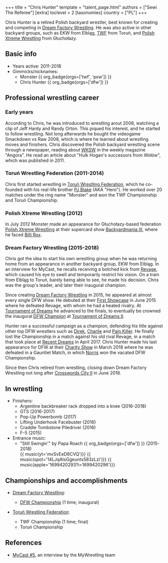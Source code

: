 +++
title = "Chris Hunter"
template = "talent_page.html"
authors = ["Sewi The Referee"]
[extra]
toclevel = 2
[taxonomies]
country = ["PL"]
+++

Chris Hunter is a retired Polish backyard wrestler, best known for creating and competing in [Dream Factory Wrestling](@/o/dfw.md). He was also active in other backyard groups, such as EKW from Elbląg, [TWF](@/o/twf.md) from Toruń, and [Polish Xtreme Wrestling](@/o/pxw.md) from Głuchołazy.

## Basic info

* Years active: 2011-2018
* Gimmicks/nicknames:
  - Monster {{ org_badge(orgs=['twf', 'pxw']) }}
  - Chris Hunter {{ org_badge(orgs=['dfw']) }}

## Professional wrestling career

### Early years

According to Chris, he was introduced to wrestling arout 2008, watching a clip of Jeff Hardy and Randy Orton. This piqued his interest, and he started to follow wrestling. Not long afterwards he bought the videogame Smackdown vs Raw 2008, which is where he learned about wrestling moves and finishers. Chris discovered the Polish backyard wrestling scene through a newspaper, reading about [WKSW](@/o/wksw.md) in the weekly magazine "Angora". He read an article about "Hulk Hogan's successors from Wołów", which was published in 2011.

### Toruń Wrestling Federation (2011-2014)

Chris first started wrestling in [Toruń Wrestling Federation](@/o/twf.md), which he co-founded with his real-life brother [PJ Blake](@/w/pj-blake.md) (AKA "Hero"). He worked over 20 matches under the ring name "Monster" and won the TWF Championship and Toruń Championship.

### Polish Xtreme Wrestling (2012)

In July 2012 Monster made an appearance for Głuchołazy-based federation [Polish Xtreme Wrestling](@/o/pxw.md) at their supercard show [Backyardmania III](@/e/pxw/2012-07-24-pxw-backyardmania-3.md), where he faced [Billi Rox](@/w/corin-mear.md).

### Dream Factory Wrestling (2015-2018)

Chris got the idea to start his own wrestling group when he was returning home from an appearance in another backyard group, EKW from Elbląg. In an interview for MyCast, he recalls receiving a botched kick from [Revage](@/w/rafael-kid.md), which caused his eye to swell and temporarily restrict his vision. On a train from Elbląg to Toruń, barely being able to see, he made his decision. Chris was the group's leader, and later their inaugural champion.

Since creating [Dream Factory Wrestling](@/o/dfw.md) in 2015, he appeared at almost every single DFW show. He debuted at their [First Showcase](@/e/dfw/2015-06-20-dfw-showcase.md) in June 2015 where he defeated Revage, with whom he had a heated rivalry. At [Tournament of Dreams](@/e/dfw/2016-06-11-dfw-tournament-of-dreams-1.md) he advanced to the finals, to eventually be crowned the inaugural [DFW Champion](@/c/dfw-championship.md) at [Tournament of Dreams II](@/e/dfw/2016-08-20-dfw-tournament-of-dreams-2.md).

Hunter ran a successful campaign as a champion, defending his title against other top DFW wrestlers such as [Direk](@/w/direk.md), [Charlie](@/w/madman-charlie.md) and [Pain Killer](@/w/pain-killer.md). He finally lost the Championship in a match against his old rival Revage, in a match that took place at [Recent Dreams](@/e/dfw/2017-04-23-dfw-recent-dreams.md) in April 2017. Chris Hunter made his last appearance for DFW at their [Charity Show](@/e/dfw/2018-03-08-dfw-charity-gauntlet-match.md) in March 2018 where he was defeated in a Gauntlet Match, in which [Norris](@/w/isnorr.md) won the vacated DFW Championship.

Since then Chris retired from wrestling, closing down Dream Factory Wrestling not long after [Crosswords City II](@/e/dfw/2018-06-09-dfw-crosswords-city-2.md) in June 2018.

## In wrestling

* Finishers:
  - Argentine backbreaker rack dropped into a knee (2016-2018)
  - GTS (2016-2017)
  - Pop-Up Powerbomb (2017)
  - Lifting Underhook Facebuster (2016)
  - Craddle Tombstone Piledriver (2016)
  - F-5 (2015)
* Entrance music:
  - "Still Swingin'" by Papa Roach
    {{ org_badge(orgs=['dfw']) }} (2015-2018) <br>
    {{ music(yt='mvSvEeD8CVQ')}}
    {{ music(spot='14LJqAIsGgeuntx583zLzi')}}
    {{ music(apple='1699420293?i=1699420296')}}

## Championships and accomplishments

* [Dream Factory Wrestling](@/o/dfw.md):
  - [DFW Championship](@/c/dfw-championship.md) (1 time; inaugural)
 
* [Toruń Wrestling Federation](@/o/twf.md):
  - TWF Championship (1 time; final)
  - Toruń Championship

## References

* [MyCast #5](https://www.youtube.com/watch?v=PNifwMjQZWE), an interview by the MyWrestling team
